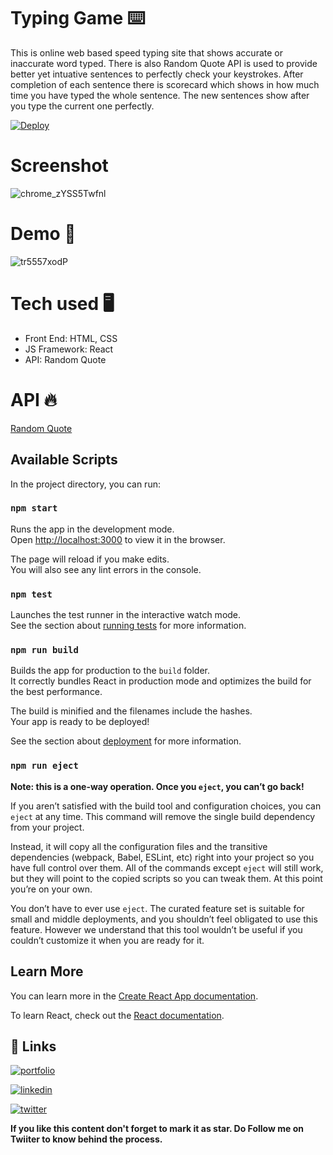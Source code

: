 # Typing Game ⌨️
This is online web based speed typing site that shows accurate or inaccurate word typed. There is also Random Quote API is used to provide better yet intuative sentences to perfectly check your keystrokes. After completion of each sentence there is scorecard which shows in how much time you have typed the whole sentence. The new sentences show after you type the current one perfectly. 


[![Deploy](https://www.herokucdn.com/deploy/button.svg)](https://test-typ.herokuapp.com/)


# Screenshot
![chrome_zYSS5Twfnl](https://user-images.githubusercontent.com/78084828/134755971-a10f7b06-4c49-47b9-a2f8-df4f39c5176f.png)

# Demo 🚀
![tr5557xodP](https://user-images.githubusercontent.com/78084828/136314077-9e483a3a-7728-4646-abf5-8da3aa0e73a7.gif)


# Tech used 🖥
- Front End: HTML, CSS
- JS Framework: React
- API: Random Quote

# API 🔥
[Random Quote](http://api.quotable.io/random)

## Available Scripts

In the project directory, you can run:

### `npm start`

Runs the app in the development mode.\
Open [http://localhost:3000](http://localhost:3000) to view it in the browser.

The page will reload if you make edits.\
You will also see any lint errors in the console.

### `npm test`

Launches the test runner in the interactive watch mode.\
See the section about [running tests](https://facebook.github.io/create-react-app/docs/running-tests) for more information.

### `npm run build`

Builds the app for production to the `build` folder.\
It correctly bundles React in production mode and optimizes the build for the best performance.

The build is minified and the filenames include the hashes.\
Your app is ready to be deployed!

See the section about [deployment](https://facebook.github.io/create-react-app/docs/deployment) for more information.

### `npm run eject`

**Note: this is a one-way operation. Once you `eject`, you can’t go back!**

If you aren’t satisfied with the build tool and configuration choices, you can `eject` at any time. This command will remove the single build dependency from your project.

Instead, it will copy all the configuration files and the transitive dependencies (webpack, Babel, ESLint, etc) right into your project so you have full control over them. All of the commands except `eject` will still work, but they will point to the copied scripts so you can tweak them. At this point you’re on your own.

You don’t have to ever use `eject`. The curated feature set is suitable for small and middle deployments, and you shouldn’t feel obligated to use this feature. However we understand that this tool wouldn’t be useful if you couldn’t customize it when you are ready for it.

## Learn More

You can learn more in the [Create React App documentation](https://facebook.github.io/create-react-app/docs/getting-started).

To learn React, check out the [React documentation](https://reactjs.org/).

## 🔗 Links
[![portfolio](https://img.shields.io/badge/my_portfolio-000?style=for-the-badge&logo=ko-fi&logoColor=white)](https://shubhamashish33.github.io/aboutmev2/)

[![linkedin](https://img.shields.io/badge/linkedin-0A66C2?style=for-the-badge&logo=linkedin&logoColor=white)](https://www.linkedin.com/in/shubham-ashish-81a6a01b2/)

[![twitter](https://img.shields.io/badge/twitter-1DA1F2?style=for-the-badge&logo=twitter&logoColor=white)](https://twitter.com/imaashish_)

**If you like this content don't forget to mark it as star. Do Follow me on Twiiter to know behind the process.** 
